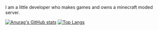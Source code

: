 I am a little developer who makes games and owns a minecraft moded server.

[![Anurag's GitHub stats](https://github-readme-stats.vercel.app/api/top-langs/?username=Zizazar&layout=compact&theme=dark)](https://github.com/anuraghazra/github-readme-stats)
[![Top Langs](https://github-readme-stats.vercel.app/api?username=zizazar&show_icons=true&theme=dark&hide=contribs,prs)](https://github.com/anuraghazra/github-readme-stats)
  
